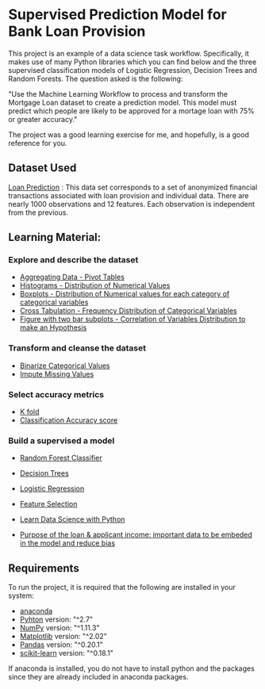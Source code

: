 # Supervised Prediction Model for Bank Loan Provision

This project is an example of a data science task workflow. Specifically, it makes use of many Python libraries which you can find below and the three supervised classification models of Logistic Regression, Decision Trees and Random Forests. The question asked is the following:

"Use the Machine Learning Workflow to process and transform the Mortgage Loan dataset to create a prediction model. This model must predict which people are likely to be approved for a mortage loan with 75% or greater accuracy."

The project was a good learning exercise for me, and hopefully, is a good reference for you.

## Dataset Used

[Loan Prediction](https://datahack.analyticsvidhya.com/contest/practice-problem-loan-prediction/) : This data set corresponds to a set of anonymized financial transactions associated with loan provision and individual data. There are nearly 1000 observations and 12 features. Each observation is independent from the previous.

## Learning Material:

### Explore and describe the dataset
- [Aggregating Data - Pivot Tables](https://pandas.pydata.org/pandas-docs/stable/generated/pandas.pivot_table.html)
- [Histograms - Distribution of Numerical Values](https://matplotlib.org/devdocs/api/_as_gen/matplotlib.pyplot.hist.html)
- [Boxplots - Distribution of Numerical values for each category of categorical variables](https://seaborn.pydata.org/generated/seaborn.boxplot.html)
- [Cross Tabulation - Frequency Distribution of Categorical Variables](https://pandas.pydata.org/pandas-docs/stable/generated/pandas.crosstab.html)
- [Figure with two bar subplots - Correlation of Variables Distribution to make an Hypothesis](https://matplotlib.org/examples/pylab_examples/subplots_demo.html)

### Transform and cleanse the dataset
- [Binarize Categorical Values](http://scikit-learn.org/stable/modules/generated/sklearn.preprocessing.LabelEncoder.html)
- [Impute Missing Values](https://pandas.pydata.org/pandas-docs/stable/generated/pandas.DataFrame.fillna.html)

### Select accuracy metrics
- [K fold](http://scikit-learn.org/stable/modules/generated/sklearn.model_selection.KFold.html)
- [Classification Accuracy score](http://scikit-learn.org/stable/modules/generated/sklearn.metrics.accuracy_score.html)

### Build a supervised a model
- [Random Forest Classifier](http://scikit-learn.org/stable/modules/generated/sklearn.ensemble.RandomForestClassifier.html)
- [Decision Trees](http://scikit-learn.org/stable/modules/generated/sklearn.tree.DecisionTreeClassifier.html)
- [Logistic Regression](http://scikit-learn.org/stable/modules/generated/sklearn.linear_model.LogisticRegression.html)

- [Feature Selection](http://scikit-learn.org/stable/modules/generated/sklearn.tree.DecisionTreeClassifier.html)
- [Learn Data Science with Python](https://www.analyticsvidhya.com/blog/2016/01/complete-tutorial-learn-data-science-python-scratch-2/) 
- [Purpose of the loan & applicant income: important data to be embeded in the model and reduce bias](https://www.technologyreview.com/s/609338/new-research-aims-to-solve-the-problem-of-ai-bias-in-black-box-algorithms/)

## Requirements
To run the project, it is required that the following are installed in your system:

- [anaconda](https://docs.continuum.io/anaconda/navigator)
- [Pyhton](https://www.python.org/download/releases/2.7/) version: "^2.7"
- [NumPy](http://www.numpy.org/) version: "^1.11.3"
- [Matplotlib](https://matplotlib.org/) version: "^2.02"
- [Pandas](https://pandas.pydata.org/pandas-docs/stable/install.html) version: "^0.20.1"
- [scikit-learn](http://scikit-learn.org/stable/install.html) version: "^0.18.1"

If anaconda is installed, you do not have to install python and the packages since they are already included in anaconda packages.
